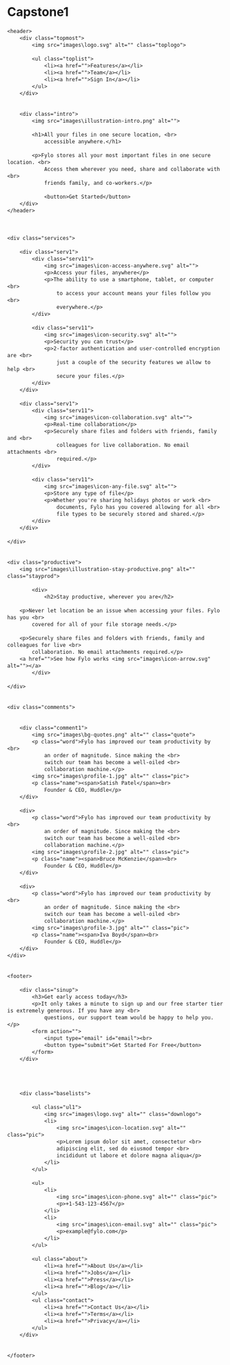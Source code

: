 # Capstone1

<!DOCTYPE html>
<html lang="en">
<head>
    <meta charset="UTF-8">
    <meta http-equiv="X-UA-Compatible" content="IE=edge">
    <meta name="viewport" content="width=device-width, initial-scale=1.0">
    <title>Document</title>
    <link rel="stylesheet" href="styles.css">
</head>
<body>
    
    <header>
        <div class="topmost">
            <img src="images\logo.svg" alt="" class="toplogo">
    
            <ul class="toplist">
                <li><a href="">Features</a></li>
                <li><a href="">Team</a></li>
                <li><a href="">Sign In</a></li>
            </ul>
        </div>
        
    
        <div class="intro">
            <img src="images\illustration-intro.png" alt="">
    
            <h1>All your files in one secure location, <br> 
                accessible anywhere.</h1>
    
            <p>Fylo stores all your most important files in one secure location. <br> 
                Access them wherever you need, share and collaborate with <br> 
                friends family, and co-workers.</p>
    
                <button>Get Started</button>
        </div>
    </header>
    


    <div class="services">

        <div class="serv1">
            <div class="serv11">
                <img src="images\icon-access-anywhere.svg" alt="">
                <p>Access your files, anywhere</p>
                <p>The ability to use a smartphone, tablet, or computer <br> 
                    to access your account means your files follow you <br>
                    everywhere.</p>
            </div>
        
            <div class="serv11">
                <img src="images\icon-security.svg" alt="">
                <p>Security you can trust</p>
                <p>2-factor authentication and user-controlled encryption are <br>
                    just a couple of the security features we allow to help <br>
                    secure your files.</p>
            </div>
        </div>

        <div class="serv1">
            <div class="serv11">
                <img src="images\icon-collaboration.svg" alt="">
                <p>Real-time collaboration</p>
                <p>Securely share files and folders with friends, family and <br>
                    colleagues for live collaboration. No email attachments <br>
                    required.</p>
            </div>
        
            <div class="serv11">
                <img src="images\icon-any-file.svg" alt="">
                <p>Store any type of file</p>
                <p>Whether you're sharing holidays photos or work <br>
                    documents, Fylo has you covered allowing for all <br>
                    file types to be securely stored and shared.</p>
            </div>
        </div>
    
    </div>
    

    <div class="productive">
        <img src="images\illustration-stay-productive.png" alt="" class="stayprod">
            
            <div>
                <h2>Stay productive, wherever you are</h2>

        <p>Never let location be an issue when accessing your files. Fylo has you <br>
            covered for all of your file storage needs.</p>

        <p>Securely share files and folders with friends, family and colleagues for live <br>
            collaboration. No email attachments required.</p>
        <a href="">See how Fylo works <img src="images\icon-arrow.svg" alt=""></a>
            </div>
        
    </div>


    <div class="comments">
        

        <div class="comment1">
            <img src="images\bg-quotes.png" alt="" class="quote">
            <p class="word">Fylo has improved our team productivity by <br>
                an order of magnitude. Since making the <br>
                switch our team has become a well-oiled <br>
                collaboration machine.</p>
            <img src="images\profile-1.jpg" alt="" class="pic">
            <p class="name"><span>Satish Patel</span><br>
                Founder & CEO, Huddle</p>
        </div>

        <div>
            <p class="word">Fylo has improved our team productivity by <br>
                an order of magnitude. Since making the <br>
                switch our team has become a well-oiled <br>
                collaboration machine.</p>
            <img src="images\profile-2.jpg" alt="" class="pic">
            <p class="name"><span>Bruce McKenzie</span><br>
                Founder & CEO, Huddle</p>
        </div>

        <div>
            <p class="word">Fylo has improved our team productivity by <br>
                an order of magnitude. Since making the <br>
                switch our team has become a well-oiled <br>
                collaboration machine.</p>
            <img src="images\profile-3.jpg" alt="" class="pic">
            <p class="name"><span>Iva Boyd</span><br>
                Founder & CEO, Huddle</p>
        </div>
    </div>
    

    <footer>

        <div class="sinup">
            <h3>Get early access today</h3>
            <p>It only takes a minute to sign up and our free starter tier is extremely generous. If you have any <br>
                questions, our support team would be happy to help you.</p>
            <form action="">
                <input type="email" id="email"><br>
                <button type="submit">Get Started For Free</button>
            </form>
        </div>

        


        <div class="baselists">
            
            <ul class="ul1">
                <img src="images\logo.svg" alt="" class="downlogo">
                <li>
                    <img src="images\icon-location.svg" alt="" class="pic">
                    <p>Lorem ipsum dolor sit amet, consectetur <br>
                    adipiscing elit, sed do eiusmod tempor <br>
                    incididunt ut labore et dolore magna aliqua</p>
                </li>
            </ul>
            
            <ul>
                <li>
                    <img src="images\icon-phone.svg" alt="" class="pic">
                    <p>+1-543-123-4567</p>
                </li>
                <li>
                    <img src="images\icon-email.svg" alt="" class="pic">
                    <p>example@fylo.com</p>
                </li>
            </ul>
    
            <ul class="about">
                <li><a href="">About Us</a></li>
                <li><a href="">Jobs</a></li>
                <li><a href="">Press</a></li>
                <li><a href="">Blog</a></li>
            </ul>
            <ul class="contact">
                <li><a href="">Contact Us</a></li>
                <li><a href="">Terms</a></li>
                <li><a href="">Privacy</a></li>
            </ul>
        </div>
        
        
    </footer>

</body>
</html>
